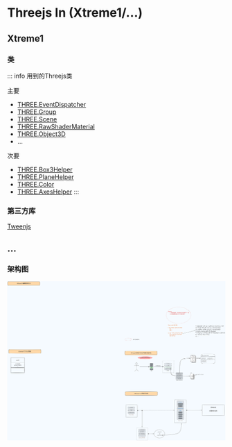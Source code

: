 # Threejs In (Xtreme1/...)

## Xtreme1

### 类

::: info 用到的Threejs类

主要
- [THREE.EventDispatcher](https://threejs.org/docs/index.html?q=EventDispatcher#api/zh/core/EventDispatcher)
- [THREE.Group](https://threejs.org/docs/index.html?q=group#api/zh/objects/Group)
- [THREE.Scene](https://threejs.org/docs/index.html?q=sc#api/zh/scenes/Scene)
- [THREE.RawShaderMaterial](https://threejs.org/docs/index.html?q=RawShaderMaterial#api/zh/materials/RawShaderMaterial)
- [THREE.Object3D](https://threejs.org/docs/index.html?q=Object3D#api/zh/core/Object3D)
- ...


次要
- [THREE.Box3Helper](https://threejs.org/docs/index.html?q=helper#api/zh/helpers/Box3Helper)
- [THREE.PlaneHelper](https://threejs.org/docs/index.html?q=helper#api/zh/helpers/PlaneHelper)
- [THREE.Color](https://threejs.org/docs/index.html?q=Color#api/zh/math/Color)
- [THREE.AxesHelper](https://threejs.org/docs/index.html?q=AxesHelper#api/zh/helpers/AxesHelper)
:::

### 第三方库

[Tweenjs]()
## ...

### 架构图
<img src="./images/xtreme1.png" title="架构图" style="margin: 0 auto;">